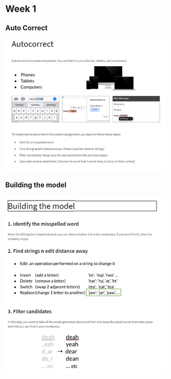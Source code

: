 # Week 1 

## Auto Correct
![autocorrect](images/autocorrecct.png)

## Building the model
![building_the_model](images/building_the_model.png)